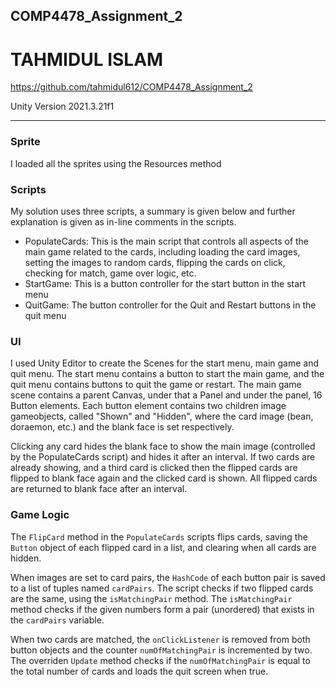 ## COMP4478_Assignment_2
# TAHMIDUL ISLAM
https://github.com/tahmidul612/COMP4478_Assignment_2

Unity Version 2021.3.21f1

---
### Sprite
I loaded all the sprites using the Resources method

### Scripts
My solution uses three scripts, a summary is given below and further explanation is given as in-line comments in the scripts.
- PopulateCards: This is the main script that controls all aspects of the main game related to the cards, including loading the card images, setting the images to random cards, flipping the cards on click, checking for match, game over logic, etc.
- StartGame: This is a button controller for the start button in the start menu
- QuitGame: The button controller for the Quit and Restart buttons in the quit menu

### UI
I used Unity Editor to create the Scenes for the start menu, main game and quit menu. The start menu contains a button to start the main game, and the quit menu contains buttons to quit the game or restart. The main game scene contains a parent Canvas, under that a Panel and under the panel, 16 Button elements. Each button element contains two children image gameobjects, called "Shown" and "Hidden", where the card image (bean, doraemon, etc.) and the blank face is set respectively.

Clicking any card hides the blank face to show the main image (controlled by the PopulateCards script) and hides it after an interval. If two cards are already showing, and a third card is clicked then the flipped cards are flipped to blank face again and the clicked card is shown. All flipped cards are returned to blank face after an interval.

### Game Logic
The `FlipCard` method in the `PopulateCards` scripts flips cards, saving the `Button` object of each flipped card in a list, and clearing when all cards are hidden.

When images are set to card pairs, the `HashCode` of each button pair is saved to a list of tuples named `cardPairs`. The script checks if two flipped cards are the same, using the `isMatchingPair` method. The `isMatchingPair` method checks if the given numbers form a pair (unordered) that exists in the `cardPairs` variable.

When two cards are matched, the `onClickListener` is removed from both button objects and the counter `numOfMatchingPair` is incremented by two. The overriden `Update` method checks if the `numOfMatchingPair` is equal to the total number of cards and loads the quit screen when true.